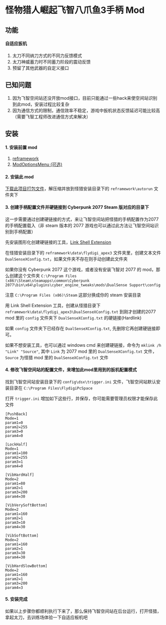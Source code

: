 # 怪物猎人崛起飞智八爪鱼3手柄 Mod

## 功能 

#### 自适应扳机

1. 太刀不同纳刀方式的不同力反馈模式
2. 太刀神威蓄力时不同蓄力阶段的震动反馈
3. 预留了其他武器的自定义接口

## 已知问题

1. 因为飞智空间站还没开放mod接口，目前只能通过一些hack来使空间站识别到此mod，安装过程比较复杂
2. 因为通信方式的限制，通信效率不稳定，游戏中扳机状态反馈延迟可能比较高（需要飞智工程师改进通信方式来解决）

## 安装

#### 1. 安装前置 mod

1. [reframework](https://www.nexusmods.com/monsterhunterrise/mods/26)
2. [ModOptionsMenu (可选)](https://www.nexusmods.com/monsterhunterrise/mods/1292)

#### 2. 安装此 mod

[下载此项目打包文件](https://github.com/songchenwen/MHR-Flydigi-Apex3/archive/refs/heads/master.zip)，解压缩并放到怪猎安装目录下的 `reframework\autorun` 文件夹下

#### 3. 创建手柄配置文件并硬链接到 Cyberpunk 2077 Steam 版对应的目录下

这一步需要通过创建硬链接的方式，来让飞智空间站把怪猎的手柄配置作为2077的手柄配置载入（非 steam 版本的 2077 游戏也可以通过此方法让飞智空间站识别到手柄配置）

先安装图形化创建硬链接的工具，[Link Shell Extension](https://schinagl.priv.at/nt/hardlinkshellext/linkshellextension.html)

在怪猎安装目录下的 `reframework\data\flydigi_apex3` 文件夹里，创建文本文件 `DualSenseXConfig.txt`，如果文件夹不存在则手动创建此文件夹

如果你没有 Cyberpunk 2077 这个游戏，或者没有安装飞智对 2077 的 mod，那么创建这个文件夹 `C:\Program Files (x86)\Steam\steamapps\common\Cyberpunk 2077\bin\x64\plugins\cyber_engine_tweaks\mods\DualSense Support\config`

注意 `C:\Program Files (x86)\Steam` 这部分换成你的 steam 安装目录

用 Link Shell Extension 工具，创建从怪猎目录下 `reframework\data\flydigi_apex3\DualSenseXConfig.txt` 到刚才创建的2077 mod 里的 `config` 文件夹下 `DualSenseXConfig.txt` 的硬链接(Hardlink)

如果 `config` 文件夹下已经存在 `DualSenseXConfig.txt`, 先删除它再创建硬链接即可。

如果不想安装工具，也可以通过 windows cmd 来创建硬链接，命令为 `mklink /h "Link" "Source"`, 其中 `Link` 为 2077 mod 里的 `DualSenseXConfig.txt` 文件，`Source` 为怪猎 mod 里的 `DualSenseXConfig.txt` 文件

#### 4. 修改飞智空间站的配置文件，来增加此mod里用到的扳机配置模式

找到飞智空间站安装目录下的 `config\dsx\trigger.ini` 文件，飞智空间站默认安装目录在 `C:\Program Files\FlydigiPcSpace`

打开 `trigger.ini` 增加如下这些行，并保存，你可能需要管理员权限才能保存此文件

```
[PushBack]
Mode=1
param1=0
param2=255
param3=0
param4=0

[LockHalf]
Mode=1
param1=100
param2=255
param3=1
param4=0

[VibHardHalf]
Mode=2
param1=80
param2=1
param3=200
param4=30

[VibVerySoftBottom]
Mode=2
param1=160
param2=1
param3=10
param4=30

[VibSoftBottom]
Mode=2
param1=160
param2=1
param3=30
param4=30

[VibHardSlowBottom]
Mode=2
param1=160
param2=1
param3=200
param4=3
```

#### 5. 安装完成

如果以上步骤你都顺利执行下来了，那么保持飞智空间站在后台运行，打开怪猎，拿起太刀，去训练场体验一下自适应板机吧

